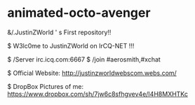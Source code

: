 animated-octo-avenger
=====================

&/.JustinZWorld ' s First repository!!

$ W3lc0me to JustinZWorld on IrCQ-NET !!!


$ /Server irc.icq.com:6667
$ /join #aerosmith,#xchat 

$ Official Website: http://justinzworldwebscom.webs.com/

$ DropBox Pictures of me: https://www.dropbox.com/sh/7jw6c8sfhgvev4e/I4H8MXHTKc
